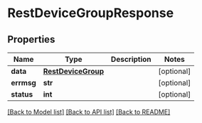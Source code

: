 # RestDeviceGroupResponse

## Properties
Name | Type | Description | Notes
------------ | ------------- | ------------- | -------------
**data** | [**RestDeviceGroup**](RestDeviceGroup.md) |  | [optional] 
**errmsg** | **str** |  | [optional] 
**status** | **int** |  | [optional] 

[[Back to Model list]](../README.md#documentation-for-models) [[Back to API list]](../README.md#documentation-for-api-endpoints) [[Back to README]](../README.md)


